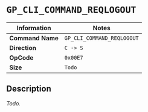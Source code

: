 # `GP_CLI_COMMAND_REQLOGOUT`

| Information               | Notes |
|---                        |---    |
| **Command Name**          | `GP_CLI_COMMAND_REQLOGOUT` |
| **Direction**             | `C -> S` |
| **OpCode**                | `0x00E7` |
| **Size**                  | `Todo` |

## Description

_Todo._